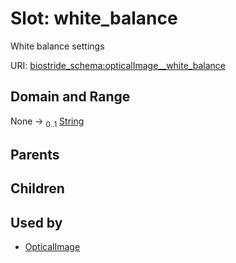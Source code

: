 
# Slot: white_balance

White balance settings

URI: [biostride_schema:opticalImage__white_balance](https://w3id.org/biostride/schema/opticalImage__white_balance)


## Domain and Range

None &#8594;  <sub>0..1</sub> [String](types/String.md)

## Parents


## Children


## Used by

 * [OpticalImage](OpticalImage.md)
